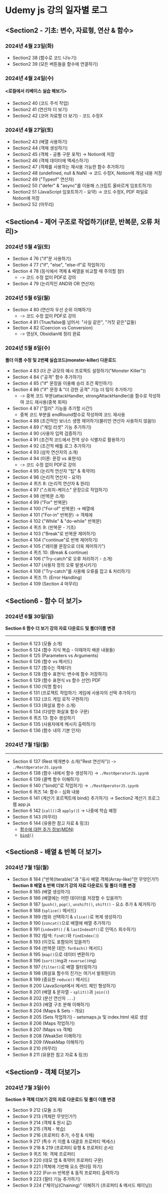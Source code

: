 Udemy js 강의 일자별 로그
========================

## <Section2 - 기초: 변수, 자료형, 연산 & 함수>
### 2024년 4월 23일(화)

- Section2 38 (함수로 코드 나누기)
- Section2 39 (모든 버튼들을 함수에 연결하기)

### 2024년 4월 24일(수)
#### <로컬에서 리베이스 실습 해보기>

- Section2 40 (코드 주석 작업)
- Section2 41 (연산자 더 보기)
- Section2 42 (코어 자료형 더 보기) - 코드 수정X

### 2024년 4월 27일(토)

- Section2 43 (배열 사용하기)
- Section2 44 (객체 생성하기) 
- Section2 45 (객체 - 공통 구문 포착) -> Notion에 저장
- Section2 46 (객체 데이터에 액세스하기)
- Section2 47 (객체를 사용하는 재사용 가능한 함수 추가하기)
- Section2 48 (undefined, null & NaN) -> 코드 수정X, Notion에 개념 내용 저장
- Section2 49 ("Typeof" 연산자)
- Section2 50 ("defer" & "async"를 이용해 스크립트 올바르게 임포트하기)
- Section2 51 (JavaScript 임포트하기 - 요약) -> 코드 수정X, PDF 파일로 Notion에 저장
- Section2 52 (마무리)

## <Section4 - 제어 구조로 작업하기(if문, 반복문, 오류 처리)>
### 2024년 5월 4일(토)

- Section 4 76 ("if"문 사용하기)
- Section 4 77 ("if", "else", "else-if"로 작업하기)
- Section 4 78 (등식에서 객체 & 배열을 비교할 때 주의할 점!)
    - -> 코드 수정 없이 PDF로 강의
- Section 4 79 (논리적인 AND와 OR 연산자)

### 2024년 5월 6일(월)

- Section 4 80 (연산자 우선 순위 이해하기)
    - -> 코드 수정 없이 PDF로 강의
- Section 4 81 (True/false를 넘어서: "사실 같은", "거짓 같은"값들)
- Section 4 82 (Coercion vs Conversion) 
    - -> 영상X, Obsidian에 정리 완료

### 2024년 5월 8일(수)
**폴더 이름 수정 및 2번째 실습코드(monster-killer) 다운로드**

- Section 4 83 (더 큰 규모의 예시 프로젝트 설정하기("Monster Killer"))
- Section 4 84 ("공격" 함수 추가하기)
- Section 4 85 ("if" 문장을 이용해 승리 조건 확인하기)
- Section 4 86 ("if" 문장 & "더 강한 공격" 기능 더 많이 추가하기) 
    -  -> 중복 코드 부분(attackHandler, strongAttackHandler)을 함수로 작성하여 코드 재사용(중복 회피)
- Section 4 87 ("힐러" 기능을 추가할 시간!)
    - 중복 코드 부분을 endRound함수로 작성하여 코드 재사용
- Section 4 88 (조건적인 보너스 생명 제어하기(불리언 연산자 사용하지 않음!))
- Section 4 89 ("게임 리셋" 기능 추가하기)
- Section 4 90 (사용자 입력 검증하기)
- Section 4 91 (조건적 코드에서 전역 상수 식별자로 활용하기)
- Section 4 92 (조건적 배틀 로그 추가하기)
- Section 4 93 (삼차 연산자의 소개)
- Section 4 94 (이론: 문장 vs 표현식)
    - -> 코드 수정 없이 PDF로 강의
- Section 4 95 (논리적 연산자 "팁" & 축약어)
- Section 4 96 (논리적 연산자 - 요약)
- Section 4 퀴즈 8: (논리적 연산자 & 원리)
- Section 4 97 ("스위치-케이스" 문장으로 작업하기)
- Section 4 98 (반복문 소개)
- Section 4 99 ("For" 반복문)
- Section 4 100 ("For-of" 반복문) -> 배열에
- Section 4 101 ("For-in" 반복문) -> 객체에
- Section 4 102 ("While" & "do-while" 반복문)
- Section 4 퀴즈 9: (반복문 - 기초)
- Section 4 103 ("Break"로 반복문 제어하기)
- Section 4 104 ("continue"로 반복 제어하기)
- Section 4 105 ("레이블 문장으로 더욱 제어하기")
- Section 4 퀴즈 10: (Break & continue)
- Section 4 106 ("Try-catch"로 오류 처리하기 - 소개)
- Section 4 107 (사용자 정의 오류 발생시키기)
- Section 4 108 ("Try-catch"를 사용해 오류를 잡고 & 처리하기)
- Section 4 퀴즈 11: (Error Handling)
- Section 4 109 (Section 4 마무리)

## <Section6 - 함수 더 보기>
### 2024년 6월 30일(일)
**Section 6 함수 더 보기 강의 자료 다운로드 및 폴더이름 변경**
***
- Section 6 123 (모듈 소개)
- Section 6 124 (함수 지식 복습 - 이때까지 배운 내용들)
- Section 6 125 (Parameters vs Arguments)
- Section 6 126 (함수 vs 메서드)
- Section 6 127 (함수는 객체다!)
- Section 6 128 (함수 표현식: 변수에 함수 저장하기)
- Section 6 129 (함수 표현식 vs 함수 선언) PDF
- Section 6 130 (익명 함수)
- Section 6 131 (프로젝트 작업하기: 게임에 사용자의 선택 추가하기)
- Section 6 132 (코드 게임 로직 구현하기)
- Section 6 133 (화살표 함수 소개)
- Section 6 134 (다양한 화살표 함수 구문)
- Section 6 퀴즈 13: 함수 생성하기 
- Section 6 135 (사용자에게 메시지 출력하기)
- Section 6 136 (함수 내의 기본 인자)

### 2024년 7월 1일(월)
***
- Section 6 137 (Rest 매개변수 소개("Rest 연산자")) -> `./RestOperatorJS.ipynb`
- Section 6 138 (함수 내에서 함수 생성하기) -> `./RestOperatorJS.ipynb`
- Section 6 139 (콜백 함수 이해하기)
- Section 6 140 ("bind()"로 작업하기) -> `./RestOperatorJS.ipynb`
- Section 6 퀴즈 14: 함수 - 심화 내용
- Section 6 141 (계산기 포르젝트에 bind() 추가하기) -> Section2 계산기 프로그램 app.js
- Section 6 142 (`call()`과 `apply()`) -> 나중에 학습 예정
- Section 6 143 (마무리)
- Section 6 144 (유용한 참고 자료 & 링크)
    - [함수에 대한 추가 정보(MDN)](https://developer.mozilla.org/en-US/docs/Web/JavaScript/Guide/Functions)
    - [`bind()`](https://developer.mozilla.org/en-US/docs/Web/JavaScript/Reference/Global_Objects/Function/bind)

## <Section8 - 배열 & 반복 더 보기>
### 2024년 7월 1일(월)
- Section 8 184 ("반복(Iterable)"과 "유사 배열 객체(Array-like)"란 무엇인가?)
**Section 8 배열 & 반복 더보기 강의 자료 다운로드 및 폴더 이름 변경**
- Section 8 185 (배열 생성하기)
- Section 8 186 (배열에는 어떤 데이터를 저장할 수 있을까?)
- Section 8 187 (`push()`, `pop()`, `unshift()`, `shift()` - 요소 추가 & 제거하기)
- Section 8 188 (`splice()` 메서드)
- Section 8 189 (범위 선택하기 & `slice()`로 복제 생성하기)
- Section 8 190 (`concat()`으로 배열에 배열 추가하기)
- Section 8 191 (`indexOf()` / & `lastIndexOf()`로 인덱스 회수하기)
- Section 8 192 (탐색: `find()`와 `findIndex()`)
- Section 8 193 (이것도 포함되어 있을까?)
- Section 8 194 (반복문 대안: `forEach()` 메서드)
- Section 8 195 (`map()`으로 데이터 변환하기)
- Section 8 196 (`sort()`ing과 `reverse()`ing)
- Section 8 197 (`filter()`로 배열 필터링하기)
- Section 8 198 (화살표 함수의 진가는 여기서 발휘된다!)
- Section 8 199 (중요한 `reduce()` 메서드)
- Section 8 200 (JavaScript에서 메서드 체인 형성하기)
- Section 8 201 (배열 & 문자열 - `split()`과 `join()`)
- Section 8 202 (분산 연산자 `...`)
- Section 8 203 (배열 구조 분해 이해하기)
- Section 8 204 (Maps & Sets - 개요)
- Section 8 205 (Sets 작업하기) - setsmaps.js 및 index.html 새로 생성
- Section 8 206 (Maps 작업하기)
- Section 8 207 (Maps vs 객체)
- Section 8 208 (WeakSet 이해하기)
- Section 8 209 (WeakMap 이해하기)
- Section 8 210 (마무리)
- Section 8 211 (유용한 참고 자료 & 링크)

## <Section9 - 객체 더보기>
### 2024년 7월 3일(수)
**Section 9 객체 더보기 강의 자료 다운로드 및 폴더 이름 변경**
- Section 9 212 (모듈 소개)
- Section 9 213 (객체란 무엇인가?)
- Section 9 214 (객체 & 원시 값)
- Section 9 215 (객체 - 복습)
- Section 9 216 (프로퍼티 추가, 수정 & 삭제)
- Section 9 217 (특수 키 이름 & 대괄호 프로퍼티 엑세스)
- Section 9 218 & 219 (프로퍼티 유형 & 프로퍼티 순서)
- Section 9 퀴즈 16: 객체 프로퍼티 
- Section 9 220 (데모 앱 & 축약어 프로퍼티 구문)
- Section 9 221 (객체에 기반해 요소 렌더링 하기)
- Section 9 222 (For-in 반복문 & 동적 프로퍼티 출력하기)
- Section 9 223 (필터 기능 추가하기)
- Section 9 224 ("체이닝(Chaining)" 이해하기 (프로퍼티 & 메서드 체이닝))